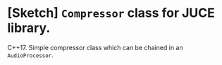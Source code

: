 # [Sketch] `Compressor` class for JUCE library.
C++17. Simple compressor class which can be chained in an `AudioProcessor`.
